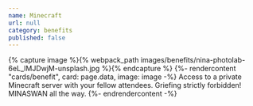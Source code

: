 ```yaml
---
name: Minecraft
url: null
category: benefits
published: false
---
```


{% capture image %}{% webpack_path images/benefits/nina-photolab-6eL_lMJDwjM-unsplash.jpg %}{% endcapture %}
{%- rendercontent "cards/benefit", card: page.data, image: image -%}
Access to a private Minecraft server with your fellow attendees. Griefing strictly forbidden! MINASWAN all the way.
{%- endrendercontent -%}
